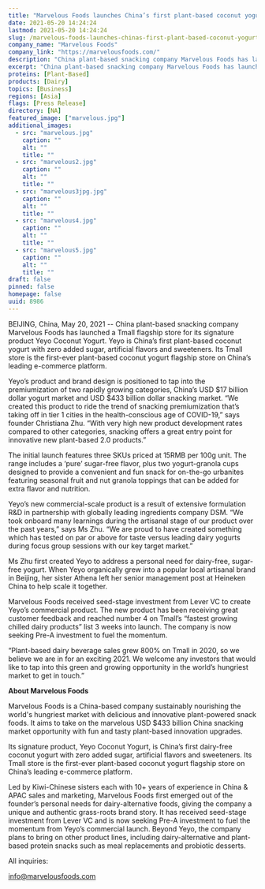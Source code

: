 ```yaml
---
title: "Marvelous Foods launches China’s first plant-based coconut yogurt store on Tmall"
date: 2021-05-20 14:24:24
lastmod: 2021-05-20 14:24:24
slug: /marvelous-foods-launches-chinas-first-plant-based-coconut-yogurt-store-tmall
company_name: "Marvelous Foods"
company_link: "https://marvelousfoods.com/"
description: "China plant-based snacking company Marvelous Foods has launched a Tmall flagship store for its signature product Yeyo Coconut Yogurt."
excerpt: "China plant-based snacking company Marvelous Foods has launched a Tmall flagship store for its signature product Yeyo Coconut Yogurt."
proteins: [Plant-Based]
products: [Dairy]
topics: [Business]
regions: [Asia]
flags: [Press Release]
directory: [NA]
featured_image: ["marvelous.jpg"]
additional_images:
  - src: "marvelous.jpg"
    caption: ""
    alt: ""
    title: ""
  - src: "marvelous2.jpg"
    caption: ""
    alt: ""
    title: ""
  - src: "marvelous3jpg.jpg"
    caption: ""
    alt: ""
    title: ""
  - src: "marvelous4.jpg"
    caption: ""
    alt: ""
    title: ""
  - src: "marvelous5.jpg"
    caption: ""
    alt: ""
    title: ""
draft: false
pinned: false
homepage: false
uuid: 8986
---
```

<p>BEIJING, China, May 20, 2021 -- China plant-based snacking company Marvelous Foods has launched a Tmall flagship store for its signature product Yeyo Coconut Yogurt. Yeyo is China’s first plant-based coconut yogurt with zero added sugar, artificial flavors and sweeteners. Its Tmall store is the first-ever plant-based coconut yogurt flagship store on China’s leading e-commerce platform.</p>
<p>Yeyo’s product and brand design is positioned to tap into the premiumization of two rapidly growing categories, China’s USD $17 billion dollar yogurt market and USD $433 billion dollar snacking market. “We created this product to ride the trend of snacking premiumization that’s taking off in tier 1 cities in the health-conscious age of COVID-19,” says founder Christiana Zhu. “With very high new product development rates compared to other categories, snacking offers a great entry point for innovative new plant-based 2.0 products.”</p>
<p>The initial launch features three SKUs priced at 15RMB per 100g unit. The range includes a ‘pure’ sugar-free flavor, plus two yogurt-granola cups designed to provide a convenient and fun snack for on-the-go urbanites featuring seasonal fruit and nut granola toppings that can be added for extra flavor and nutrition.</p>
<p>Yeyo’s new commercial-scale product is a result of extensive formulation R&D in partnership with globally leading ingredients company DSM. “We took onboard many learnings during the artisanal stage of our product over the past years,” says Ms Zhu. “We are proud to have created something which has tested on par or above for taste versus leading dairy yogurts during focus group sessions with our key target market.”</p>
<p>Ms Zhu first created Yeyo to address a personal need for dairy-free, sugar-free yogurt. When Yeyo organically grew into a popular local artisanal brand in Beijing, her sister Athena left her senior management post at Heineken China to help scale it together.  </p>
<p>Marvelous Foods received seed-stage investment from Lever VC to create Yeyo’s commercial product. The new product has been receiving great customer feedback and reached number 4 on Tmall’s “fastest growing chilled dairy products” list 3 weeks into launch. The company is now seeking Pre-A investment to fuel the momentum.</p>
<p>“Plant-based dairy beverage sales grew 800% on Tmall in 2020, so we believe we are in for an exciting 2021. We welcome any investors that would like to tap into this green and growing opportunity in the world’s hungriest market to get in touch.”</p>
<p><strong>About Marvelous Foods</strong></p>
<p>Marvelous Foods is a China-based company sustainably nourishing the world's hungriest market with delicious and innovative plant-powered snack foods. It aims to take on the marvelous USD $433 billion China snacking market opportunity with fun and tasty plant-based innovation upgrades.</p>
<p>Its signature product, Yeyo Coconut Yogurt, is China’s first dairy-free coconut yogurt with zero added sugar, artificial flavors and sweeteners. Its Tmall store is the first-ever plant-based coconut yogurt flagship store on China’s leading e-commerce platform.</p>
<p>Led by Kiwi-Chinese sisters each with 10+ years of experience in China & APAC sales and marketing, Marvelous Foods first emerged out of the founder’s personal needs for dairy-alternative foods, giving the company a unique and authentic grass-roots brand story. It has received seed-stage investment from Lever VC and is now seeking Pre-A investment to fuel the momentum from Yeyo’s commercial launch. Beyond Yeyo, the company plans to bring on other product lines, including dairy-alternative and plant-based protein snacks such as meal replacements and probiotic desserts.</p>
<p>All inquiries:</p>
<p><a href="mailto:info@marvelousfoods.com">info@marvelousfoods.com</a> </p>
